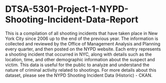 # DTSA-5301-Project-1-NYPD-Shooting-Incident-Data-Report

This is a compilation of all shooting incidents that have taken place in New York City since 2006 up to the end of the previous year. The information is collected and reviewed by the Office of Management Analysis and Planning every quarter, and then posted on the NYPD website. Each entry represents a shooting incident that occurred in NYC, along with details such as the location, time, and other demographic information about the suspect and victim. This data is useful for the public to analyze and understand the nature of criminal activity related to shootings. For more details about this dataset, please see the NYPD Shooting Incident Data (Historic) - CKAN.




